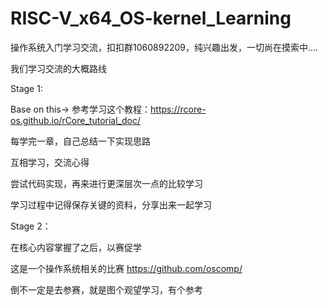 # RISC-V_x64_OS-kernel_Learning
操作系统入门学习交流，扣扣群1060892209，纯兴趣出发，一切尚在摸索中....

我们学习交流的大概路线

Stage 1:
  
  Base on this-> 参考学习这个教程：https://rcore-os.github.io/rCore_tutorial_doc/
  
  每学完一章，自己总结一下实现思路
  
  互相学习，交流心得
  
  尝试代码实现，再来进行更深层次一点的比较学习
  
  学习过程中记得保存关键的资料，分享出来一起学习

Stage 2：
  
  在核心内容掌握了之后，以赛促学
  
  这是一个操作系统相关的比赛 https://github.com/oscomp/
 
  倒不一定是去参赛，就是图个观望学习，有个参考
